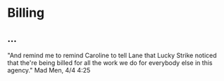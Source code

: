# Billing

## ...

"And remind me to remind Caroline to tell Lane that Lucky Strike noticed that the're being billed for all the work we do for everybody else in this agency." Mad Men, 4/4 4:25

